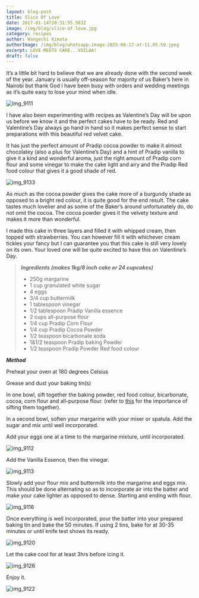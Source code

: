 ```yaml
---
layout: blog-post
title: Slice Of Love
date: 2017-01-14T20:31:55.563Z
image: /img/blog/slice-of-love.jpg
category: recipes
author: Wangechi Kimata
authorImage: /img/blog/whatsapp-image-2025-06-17-at-11.05.59.jpeg
excerpt: LOVE MEETS CAKE...VOILAA!
draft: false
---
```

It’s a little bit hard to believe that we are already done with the second week of the year. January is usually off-season for majority of us Baker’s here in Nairobi but thank God I have been busy with orders and wedding meetings as it’s quite easy to lose your mind when idle.

![img_9111](https://pastrypleasures.wordpress.com/wp-content/uploads/2017/01/img_9111.jpg?w=750)

I have also been experimenting with recipes as Valentine’s Day will be upon us before we know it and the perfect cakes have to be ready. Red and Valentine’s Day always go hand in hand so it makes perfect sense to start preparations with this beautiful red velvet cake.

It has just the perfect amount of Pradip cocoa powder to make it almost chocolatey (also a plus for Valentine’s Day) and a hint of Pradip vanilla to give it a kind and wonderful aroma, just the right amount of Pradip corn flour and some vinegar to make the cake light and airy and the Pradip Red food colour that gives it a good shade of red.

![img_9133](https://pastrypleasures.wordpress.com/wp-content/uploads/2017/01/img_9133.jpg?w=750)

As much as the cocoa powder gives the cake more of a burgundy shade as opposed to a bright red colour, it is quite good for the end result. The cake tastes much lovelier and as some of the Baker’s around unfortunately do, do not omit the cocoa. The cocoa powder gives it the velvety texture and makes it more than wonderful.

I made this cake in three layers and filled it with whipped cream, then topped with strawberries. You can however fill it with whichever cream tickles your fancy but I can guarantee you that this cake is still very lovely on its own. Your loved one will be quite excited to have this on Valentine’s Day.

> ***Ingredients (makes 1kg/8 inch cake or 24 cupcakes)***
>
> * 250g margarine
> * 1 cup granulated white sugar
> * 4 eggs
> * 3/4 cup buttermilk
> * 1 tablespoon vinegar
> * 1/2 tablespoon Pradip Vanilla essence
> * 2 cups all-purpose flour
> * 1/4 cup Pradip Corn Flour
> * 1/4 cup Pradip Cocoa Powder
> * 1/2 teaspoon bicarbonate soda
> * 1&1/2 teaspoon Pradip baking Powder
> * 1/2 teaspoon Pradip Powder Red food colour

***Method***

Preheat your oven at 180 degrees Celsius

Grease and dust your baking tin(s)

In one bowl, sift together the baking powder, red food colour, bicarbonate, cocoa, corn flour and all-purpose flour. (refer to [this](https://pastrypleasures.wordpress.com/2016/07/03/lemon-cake/) for the importance of sifting them together).

In a second bowl, soften your margarine with your mixer or spatula. Add the sugar and mix until well incorporated.

Add your eggs one at a time to the margarine mixture, until incorporated.

![img_9112](https://pastrypleasures.wordpress.com/wp-content/uploads/2017/01/img_9112.jpg?w=750)

Add the Vanilla Essence, then the vinegar.

![img_9113](https://pastrypleasures.wordpress.com/wp-content/uploads/2017/01/img_9113.jpg?w=750)

Slowly add your flour mix and buttermilk into the margarine and eggs mix. This should be done alternating so as to incorporate air into the batter and make your cake lighter as opposed to dense. Starting and ending with flour.

![img_9116](https://pastrypleasures.wordpress.com/wp-content/uploads/2017/01/img_9116.jpg?w=750)

Once everything is well incorporated, pour the batter into your prepared baking tin and bake the 50 minutes. If using 2 tins, bake for at 30-35 minutes or until knife test shows its ready.

![img_9120](https://pastrypleasures.wordpress.com/wp-content/uploads/2017/01/img_9120.jpg?w=750)

Let the cake cool for at least 3hrs before icing it.

![img_9126](https://pastrypleasures.wordpress.com/wp-content/uploads/2017/01/img_9126.jpg?w=750)

Enjoy it.

![img_9122](https://pastrypleasures.wordpress.com/wp-content/uploads/2017/01/img_9122.jpg?w=750)